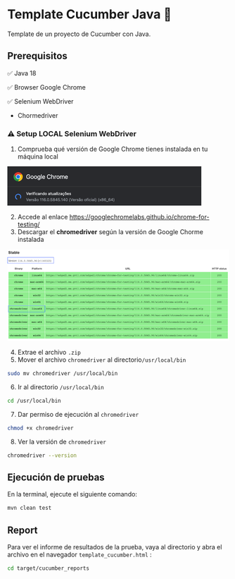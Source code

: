 # Template Cucumber Java 🐞
Template de un proyecto de Cucumber con Java.

## Prerequisitos

✅ Java 18

✅ Browser Google Chrome

✅ Selenium WebDriver
- Chormedriver

### ⚠️ **Setup LOCAL Selenium WebDriver**

1. Comprueba qué versión de Google Chrome tienes instalada en tu máquina local

![img_2.png](img/img_2.png)

2. Accede al enlace https://googlechromelabs.github.io/chrome-for-testing/
3. Descargar el **chromedriver** según la versión de Google Chorme instalada

![img_1.png](img/img_1.png)

4. Extrae el archivo `.zip`
5. Mover el archivo `chromedriver` al directorio`/usr/local/bin`

```bash
sudo mv chromedriver /usr/local/bin
```

6. Ir al directorio `/usr/local/bin`

```bash
cd /usr/local/bin
```

7. Dar permiso de ejecución al `chromedriver`

```bash
chmod +x chromedriver 
```

8. Ver la versión de `chromedriver`

```bash
chromedriver --version
```

## Ejecución de pruebas

En la terminal, ejecute el siguiente comando:

```bash
mvn clean test
```

## Report

Para ver el informe de resultados de la prueba, vaya al directorio y abra el archivo en el navegador `template_cucumber.html` :
```bash
cd target/cucumber_reports 
```
